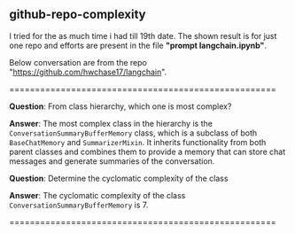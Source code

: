 ## github-repo-complexity
I tried for the as much time i had till 19th date. The shown result is for just one repo and efforts are present in the file <b>"prompt langchain.ipynb"</b>.

Below conversation are from the repo "https://github.com/hwchase17/langchain".

====================================================

**Question**: From class hierarchy, which one is most complex?

**Answer**: The most complex class in the hierarchy is the `ConversationSummaryBufferMemory` class, which is a subclass of both `BaseChatMemory` and `SummarizerMixin`. It inherits functionality from both parent classes and combines them to provide a memory that can store chat messages and generate summaries of the conversation. 


**Question**: Determine the cyclomatic complexity of the class 

**Answer**: The cyclomatic complexity of the class `ConversationSummaryBufferMemory` is 7. 

====================================================
